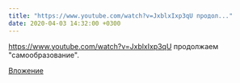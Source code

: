 ```yaml
---
title: "https://www.youtube.com/watch?v=JxblxIxp3qU продол..."
date: 2020-04-03 14:32:00 +0300
---
```


https://www.youtube.com/watch?v=JxblxIxp3qU продолжаем "самообразование".

[Вложение](https://vk.com/video41076938_456239404)
